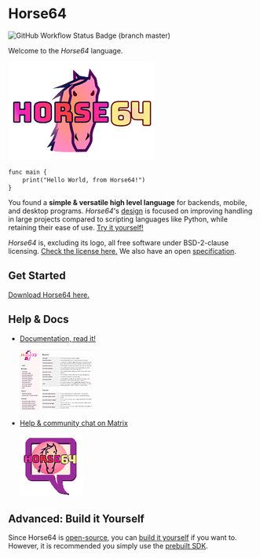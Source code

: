 
Horse64
=======

![GitHub Workflow Status Badge (branch master)](
    https://img.shields.io/github/workflow/status/horse64/horse64/Basic%20build%20and%20test/master?label=build%20and%20tests&style=flat-square
)

Welcome to the *Horse64* language.

[![logo](misc/logo-readme.png)](https://horse64.org)

```
func main {
    print("Hello World, from Horse64!")
}
```

You found a **simple & versatile high level language** for backends, mobile,
and desktop programs. *Horse64*'s [design](./docs/Design.md#overview) is
focused on improving handling in large projects compared to scripting
languages like Python, while retaining their ease of use. [Try it
yourself!](https://horse64.org/download)

*Horse64* is, excluding its logo, all free software
under BSD-2-clause licensing. [Check the license here.](LICENSE.md)
We also have an open [specification](./docs/Specification/Horse64.md).


Get Started
-----------

[Download Horse64 here.](https://horse64.org/download)


Help & Docs
-----------

* [Documentation, read it!](https://horse64.org/docs)

  [![docs screenshot](misc/README_image_docs.png)](
    https://horse64.org/docs
  )

* [Help & community chat on Matrix](
    https://matrix.to/#/+horse64:matrix.org
  )

  [![chat icon](misc/logo_README_chat.png)](
    https://matrix.to/#/+horse64:matrix.org
  )


Advanced: Build it Yourself
---------------------------

Since Horse64 is [open-source](LICENSE.md), you can
[build it yourself](
    ./docs/horsec/horsec.md#manual-build   
) if you want to. However, it is recommended you simply
use the [prebuilt SDK](https://horse64.org/download).
